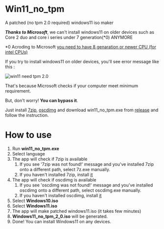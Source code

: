 # Win11_no_tpm
A patched (no tpm 2.0 required) windows11 iso maker

***Thanks to Microsoft***, we can't install windows11 on older devices such as Core 2 duo and core i series under 7 generation(*0) ANYMORE

*0 Acroding to Microsoft [you need to have 8 genaration or newer CPU (for intel CPUs)](https://docs.microsoft.com/en-us/windows-hardware/design/minimum/supported/windows-11-supported-intel-processors)

If you try to install windows11 on older devices, you'll see error message like this : 

![win11 need tpm 2.0](https://user-images.githubusercontent.com/45873899/124287446-fa863000-db8a-11eb-8cea-a44461dfe8fa.png)

That's because Microsoft checks if your computer meet minimum requirement.

But, don't worry! **You can bypass it**.

Just install [7zip](https://www.7-zip.org/download.html), [oscdimg](https://go.microsoft.com/fwlink/?linkid=2165884) and download win11_no_tpm.exe from [release]() and follow the instruction.

# How to use

1. Run **win11_no_tpm.exe**
1. Select language
1. The app will check if 7zip is available
    1. If you see '7zip was not found!' message and you've installed 7zip onto a different path, select 7z.exe manually.
    1. If you haven't installed 7zip, install [it](https://www.7-zip.org/download.html)
1. The app will check if oscdimg is available
    1. If you see 'oscdimg was not found!' message and you've installed oscdimg onto a different path, select oscdimg.exe manually.
    1. If you haven't installed oscdimg, install [it](https://go.microsoft.com/fwlink/?linkid=2165884)
1. Select **Windows10.iso**
1. Select **Windows11.iso**
1. The app will make patched windows11.iso (it takes few minutes)
1. **Windows11_no_tpm_2_0.iso** will be generated.
1. Done! You can install Windows11 on any devices.